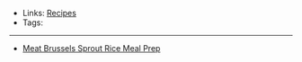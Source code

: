- Links: [Recipes](Recipes.md)
- Tags: 

---

- [Meat Brussels Sprout Rice Meal Prep](Meat%20Brussels%20Sprout%20Rice%20Meal%20Prep.md)